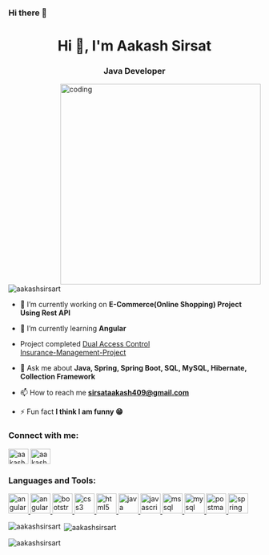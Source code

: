 ### Hi there 👋

<!--
**aakashsirsart/aakashsirsart** is a ✨ _special_ ✨ repository because its `README.md` (this file) appears on your GitHub profile.

Here are some ideas to get you started:

- 🔭 I’m currently working on ...
- 🌱 I’m currently learning ...
- 👯 I’m looking to collaborate on ...
- 🤔 I’m looking for help with ...
- 💬 Ask me about ...
- 📫 How to reach me: ...
- 😄 Pronouns: ...
- ⚡ Fun fact: ...
-->
<h1 align="center">Hi 👋, I'm Aakash Sirsat</h1>
<h3 align="center">Java Developer</h3>
<img align="right" alt="coding" width="400" src="https://camo.githubusercontent.com/cae12fddd9d6982901d82580bdf321d81fb299141098ca1c2d4891870827bf17/68747470733a2f2f6d69726f2e6d656469756d2e636f6d2f6d61782f313336302f302a37513379765349765f7430696f4a2d5a2e676966"/>

<p align="left"> <img src="https://komarev.com/ghpvc/?username=aakashsirsart&label=Profile%20views&color=0e75b6&style=flat" alt="aakashsirsart" /> </p>

- 🔭 I’m currently working on **E-Commerce(Online Shopping) Project Using Rest API**

- 🌱 I’m currently learning **Angular**

- Project completed [Dual Access Control](https://github.com/aakashsirsart/Dual-Access-Control-For-Cloud-Based-Data-Stoage-And-Sharing)</br>
                    [Insurance-Management-Project](https://github.com/aakashsirsart/Insurance-Management-Project)

- 💬 Ask me about **Java, Spring, Spring Boot, SQL, MySQL, Hibernate, Collection Framework**

- 📫 How to reach me **sirsataakash409@gmail.com**

- ⚡ Fun fact **I think I am funny 😁**

<h3 align="left">Connect with me:</h3>
<p align="left">
<a href="https://linkedin.com/in/aakash sirsat" target="blank"><img align="center" src="https://www.freepnglogos.com/uploads/linkedin-social-media-logo-7.png" alt="aakash sirsat" height="30" width="40" /></a>
<a href="https://instagram.com/aakash_2000._" target="blank"><img align="center" src="https://www.unipile.com/wp-content/uploads/2022/09/logo_instagram.png" alt="aakash_2000._" height="30" width="40" /></a>
</p>

<h3 align="left">Languages and Tools:</h3>
<p align="left"> <a href="https://angular.io" target="_blank" rel="noreferrer"> <img src="https://angular.io/assets/images/logos/angular/angular.svg" alt="angular" width="40" height="40"/> </a> <a href="https://angular.io" target="_blank" rel="noreferrer"> <img src="https://icon2.cleanpng.com/20180821/qae/kisspng-node-js-javascript-website-development-express-js-weekly-2-5b7c78fbb78ba2.1805803115348840917518.jpg" alt="angularjs" width="40" height="40"/> </a> <a href="https://getbootstrap.com" target="_blank" rel="noreferrer"> <img src="https://e7.pngegg.com/pngimages/496/657/png-clipart-bootstrap-scalable-graphics-logo-github-purple-violet-thumbnail.png" alt="bootstrap" width="40" height="40"/> </a> <a href="https://www.w3schools.com/css/" target="_blank" rel="noreferrer"> <img src="https://e7.pngegg.com/pngimages/893/87/png-clipart-cascading-style-sheets-logo-css3-html-css3-logo-blue-angle-thumbnail.png" alt="css3" width="40" height="40"/> </a> <a href="https://www.w3.org/html/" target="_blank" rel="noreferrer"> <img src="https://e7.pngegg.com/pngimages/5/56/png-clipart-website-development-html5-logo-world-wide-web-consortium-world-wide-web-angle-web-design-thumbnail.png" alt="html5" width="40" height="40"/> </a> <a href="https://www.java.com" target="_blank" rel="noreferrer"> <img src="https://e7.pngegg.com/pngimages/468/272/png-clipart-java-platform-enterprise-edition-computer-icons-java-api-for-restful-web-services-java-miscellaneous-text-thumbnail.png" alt="java" width="40" height="40"/> </a> <a href="https://developer.mozilla.org/en-US/docs/Web/JavaScript" target="_blank" rel="noreferrer"> <img src="https://e7.pngegg.com/pngimages/602/440/png-clipart-javascript-open-logo-number-js-angle-text-thumbnail.png" alt="javascript" width="40" height="40"/> </a> <a href="https://www.microsoft.com/en-us/sql-server" target="_blank" rel="noreferrer"> <img src="https://e7.pngegg.com/pngimages/925/551/png-clipart-mysql-mysql-thumbnail.png" alt="mssql" width="40" height="40"/> </a> <a href="https://www.mysql.com/" target="_blank" rel="noreferrer"> <img src="https://e7.pngegg.com/pngimages/28/601/png-clipart-sql-logo-illustration-microsoft-azure-sql-database-microsoft-sql-server-database-blue-text-thumbnail.png" alt="mysql" width="40" height="40"/> </a> <a href="https://postman.com" target="_blank" rel="noreferrer"> <img src="https://www.vectorlogo.zone/logos/getpostman/getpostman-icon.svg" alt="postman" width="40" height="40"/> </a> <a href="https://spring.io/" target="_blank" rel="noreferrer"> <img src="https://www.vectorlogo.zone/logos/springio/springio-icon.svg" alt="spring" width="40" height="40"/> </a> </p>

<p><img align="left" src="https://github-readme-stats.vercel.app/api/top-langs?username=aakashsirsart&show_icons=true&locale=en&layout=compact" alt="aakashsirsart" /></p>

<p>&nbsp;<img align="center" src="https://github-readme-stats.vercel.app/api?username=aakashsirsart&show_icons=true&locale=en" alt="aakashsirsart" /></p>

<p><img align="center" src="https://github-readme-streak-stats.herokuapp.com/?user=aakashsirsart&" alt="aakashsirsart" /></p>
